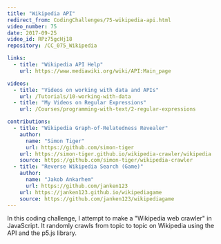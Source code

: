 ```yaml
---
title: "Wikipedia API"
redirect_from: CodingChallenges/75-wikipedia-api.html
video_number: 75
date: 2017-09-25
video_id: RPz75gcHj18
repository: /CC_075_Wikipedia

links:
  - title: "Wikipedia API Help"
    url: https://www.mediawiki.org/wiki/API:Main_page

videos:
  - title: "Videos on working with data and APIs"
    url: /Tutorials/10-working-with-data
  - title: "My Videos on Regular Expressions"
    url: /Courses/programming-with-text/2-regular-expressions

contributions:
  - title: "Wikipedia Graph-of-Relatedness Revealer"
    author:
      name: "Simon Tiger"
      url: https://github.com/simon-tiger
    url: https://simon-tiger.github.io/wikipedia-crawler/wikipedia
    source: https://github.com/simon-tiger/wikipedia-crawler
  - title: "Reverse Wikipedia Search (Game)"
    author:
      name: "Jakob Ankarhem"
      url: https://github.com/janken123
    url: https://janken123.github.io/wikipediagame
    source: https://github.com/janken123/wikipediagame
---
```


In this coding challenge, I attempt to make a "Wikipedia web crawler" in JavaScript. It randomly crawls from topic to topic on Wikipedia using the API and the p5.js library.

